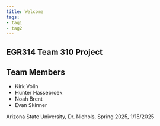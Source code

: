 ```yaml
---
title: Welcome
tags:
- tag1
- tag2
---
```


## EGR314 Team 310 Project

## Team Members

- Kirk Volin
- Hunter Hassebroek
- Noah Brent
- Evan Skinner

Arizona State University, Dr. Nichols, Spring 2025, 1/15/2025

